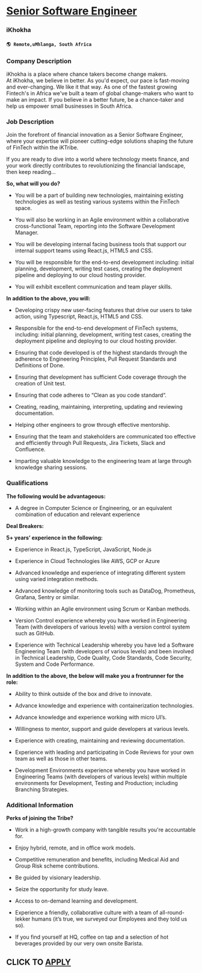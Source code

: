 # [Senior Software Engineer](https://www.remotewlb.com/apply/senior-software-engineer-112045)  
### iKhokha  
#### `🌎 Remote,uMhlanga, South Africa`  

### **Company Description**

iKhokha is a place where chance takers become change makers.  
At iKhokha, we believe in better. As you'd expect, our pace is fast-moving and ever-changing. We like it that way. As one of the fastest growing Fintech's in Africa we've built a team of global change-makers who want to make an impact. If you believe in a better future, be a chance-taker and help us empower small businesses in South Africa.

###  **Job Description**

Join the forefront of financial innovation as a Senior Software Engineer, where your expertise will pioneer cutting-edge solutions shaping the future of FinTech within the iKTribe.

If you are ready to dive into a world where technology meets finance, and your work directly contributes to revolutionizing the financial landscape, then keep reading...

**So, what will you do?**

  * You will be a part of building new technologies, maintaining existing technologies as well as testing various systems within the FinTech space. 

  * You will also be working in an Agile environment within a collaborative cross-functional Team, reporting into the Software Development Manager. 

  * You will be developing internal facing business tools that support our internal support teams using React.js, HTML5 and CSS. 

  * You will be responsible for the end-to-end development including: initial planning, development, writing test cases, creating the deployment pipeline and deploying to our cloud hosting provider. 

  * You will exhibit excellent communication and team player skills. 

**In addition to the above, you will:**

  * Developing crispy new user-facing features that drive our users to take action, using Typescript, React.js, HTML5 and CSS. 

  * Responsible for the end-to-end development of FinTech systems, including: initial planning, development, writing test cases, creating the deployment pipeline and deploying to our cloud hosting provider. 

  * Ensuring that code developed is of the highest standards through the adherence to Engineering Principles, Pull Request Standards and Definitions of Done. 

  * Ensuring that development has sufficient Code coverage through the creation of Unit test. 

  * Ensuring that code adheres to “Clean as you code standard“. 

  * Creating, reading, maintaining, interpreting, updating and reviewing documentation. 

  * Helping other engineers to grow through effective mentorship. 

  * Ensuring that the team and stakeholders are communicated too effective and efficiently through Pull Requests, Jira Tickets, Slack and Confluence. 

  * Imparting valuable knowledge to the engineering team at large through knowledge sharing sessions. 

### **Qualifications**

 **The following would be advantageous:**

  * A degree in Computer Science or Engineering, or an equivalent combination of education and relevant experience 

**Deal Breakers:**

 **5+ years’ experience in the following:**

  * Experience in React.js, TypeScript, JavaScript, Node.js

  * Experience in Cloud Technologies like AWS, GCP or Azure

  * Advanced knowledge and experience of integrating different system using varied integration methods. 

  * Advanced knowledge of monitoring tools such as DataDog, Prometheus, Grafana, Sentry or similar.

  * Working within an Agile environment using Scrum or Kanban methods. 

  * Version Control experience whereby you have worked in Engineering Team (with developers of various levels) with a version control system such as GitHub. 

  * Experience with Technical Leadership whereby you have led a Software Engineering Team (with developers of various levels) and been involved in Technical Leadership, Code Quality, Code Standards, Code Security, System and Code Performance. 

**In addition to the above, the below will make you a frontrunner for the role:**

  * Ability to think outside of the box and drive to innovate. 

  * Advance knowledge and experience with containerization technologies. 

  * Advance knowledge and experience working with micro UI’s. 

  * Willingness to mentor, support and guide developers at various levels. 

  * Experience with creating, maintaining and reviewing documentation. 

  * Experience with leading and participating in Code Reviews for your own team as well as those in other teams. 

  * Development Environments experience whereby you have worked in Engineering Teams (with developers of various levels) within multiple environments for Development, Testing and Production; including Branching Strategies. 

### **Additional Information**

 **Perks of joining the Tribe?**

  * Work in a high-growth company with tangible results you're accountable for. 

  * Enjoy hybrid, remote, and in office work models. 

  * Competitive remuneration and benefits, including Medical Aid and Group Risk scheme contributions. 

  * Be guided by visionary leadership. 

  * Seize the opportunity for study leave. 

  * Access to on-demand learning and development. 

  * Experience a friendly, collaborative culture with a team of all-round-lekker humans (it’s true, we surveyed our Employees and they told us so). 

  * If you find yourself at HQ, coffee on tap and a selection of hot beverages provided by our very own onsite Barista. 

  
## CLICK TO [APPLY](https://www.remotewlb.com/apply/senior-software-engineer-112045)

